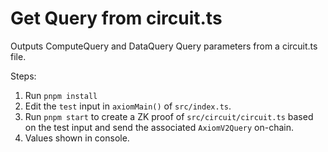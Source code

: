 # Get Query from circuit.ts

Outputs ComputeQuery and DataQuery Query parameters from a circuit.ts file.

Steps:
1. Run `pnpm install`
2. Edit the `test` input in `axiomMain()` of `src/index.ts`.
3. Run `pnpm start` to create a ZK proof of `src/circuit/circuit.ts` based on the test input and send the associated `AxiomV2Query` on-chain.
4. Values shown in console.
